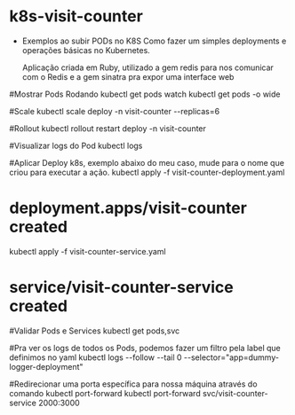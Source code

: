# k8s-visit-counter

- Exemplos ao subir PODs no K8S
  Como fazer um simples deployments e operações básicas no Kubernetes.

  Aplicação criada em Ruby, utilizado a gem redis para nos comunicar com o Redis e a gem sinatra pra expor uma interface web

#Mostrar Pods Rodando
kubectl get pods
watch kubectl get pods -o wide

#Scale
kubectl scale deploy -n <nome namespace> visit-counter --replicas=6

#Rollout
kubectl rollout restart deploy -n <nome namespace> visit-counter

#Visualizar logs do Pod
kubectl  logs <nome do pod>

#Aplicar Deploy k8s, exemplo abaixo do meu caso, mude para o nome que criou para executar a ação.
kubectl apply -f visit-counter-deployment.yaml
# deployment.apps/visit-counter created
kubectl apply -f visit-counter-service.yaml
# service/visit-counter-service created

#Validar Pods e Services
kubectl get pods,svc

#Pra ver os logs de todos os Pods, podemos fazer um filtro pela label que definimos no yaml
kubectl logs --follow --tail 0 --selector="app=dummy-logger-deployment"

#Redirecionar uma porta específica para nossa máquina através do comando kubectl port-forward
kubectl port-forward svc/visit-counter-service 2000:3000

